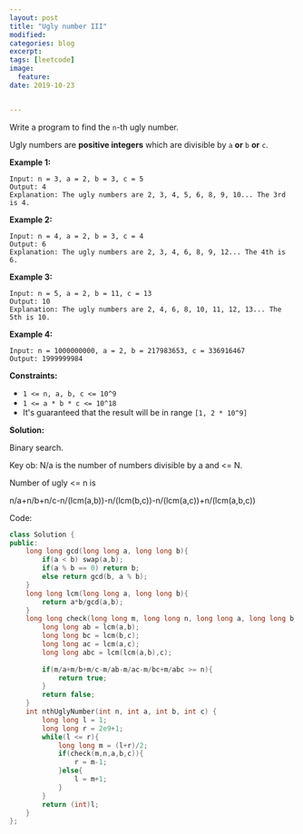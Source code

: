 ```yaml
---
layout: post
title: "Ugly number III"
modified:
categories: blog
excerpt:
tags: [leetcode]
image:
  feature:
date: 2019-10-23


---
```


Write a program to find the `n`-th ugly number.

Ugly numbers are **positive integers** which are divisible by `a` **or** `b` **or** `c`.

 

**Example 1:**

```
Input: n = 3, a = 2, b = 3, c = 5
Output: 4
Explanation: The ugly numbers are 2, 3, 4, 5, 6, 8, 9, 10... The 3rd is 4.
```

**Example 2:**

```
Input: n = 4, a = 2, b = 3, c = 4
Output: 6
Explanation: The ugly numbers are 2, 3, 4, 6, 8, 9, 12... The 4th is 6.
```

**Example 3:**

```
Input: n = 5, a = 2, b = 11, c = 13
Output: 10
Explanation: The ugly numbers are 2, 4, 6, 8, 10, 11, 12, 13... The 5th is 10.
```

**Example 4:**

```
Input: n = 1000000000, a = 2, b = 217983653, c = 336916467
Output: 1999999984
```

 

**Constraints:**

- `1 <= n, a, b, c <= 10^9`
- `1 <= a * b * c <= 10^18`
- It's guaranteed that the result will be in range `[1, 2 * 10^9]`

**Solution:**

Binary search.

Key ob: N/a is the number of numbers divisible by a and <= N.

Number of ugly <= n is 

n/a+n/b+n/c-n/(lcm(a,b))-n/(lcm(b,c))-n/(lcm(a,c))+n/(lcm(a,b,c))

Code:

```c++
class Solution {
public:
    long long gcd(long long a, long long b){
        if(a < b) swap(a,b);
        if(a % b == 0) return b;
        else return gcd(b, a % b);
    }
    long long lcm(long long a, long long b){
        return a*b/gcd(a,b);
    }
    long long check(long long m, long long n, long long a, long long b, long long c){
        long long ab = lcm(a,b);
        long long bc = lcm(b,c);
        long long ac = lcm(a,c);
        long long abc = lcm(lcm(a,b),c);
        
        if(m/a+m/b+m/c-m/ab-m/ac-m/bc+m/abc >= n){
            return true;
        }
        return false;
    }
    int nthUglyNumber(int n, int a, int b, int c) {
        long long l = 1;
        long long r = 2e9+1;
        while(l <= r){
            long long m = (l+r)/2;
            if(check(m,n,a,b,c)){
                r = m-1;
            }else{
                l = m+1;
            }
        }
        return (int)l;
    }
};
```

